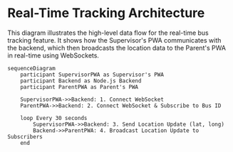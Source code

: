 # Real-Time Tracking Architecture

This diagram illustrates the high-level data flow for the real-time bus tracking feature. It shows how the Supervisor's PWA communicates with the backend, which then broadcasts the location data to the Parent's PWA in real-time using WebSockets.

```mermaid
sequenceDiagram
    participant SupervisorPWA as Supervisor's PWA
    participant Backend as Node.js Backend
    participant ParentPWA as Parent's PWA

    SupervisorPWA->>Backend: 1. Connect WebSocket
    ParentPWA->>Backend: 2. Connect WebSocket & Subscribe to Bus ID

    loop Every 30 seconds
        SupervisorPWA->>Backend: 3. Send Location Update (lat, long)
        Backend->>ParentPWA: 4. Broadcast Location Update to Subscribers
    end
``` 